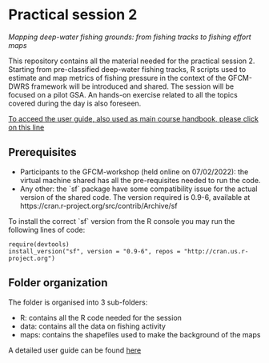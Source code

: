 # Practical session 2

<i>Mapping deep-water fishing grounds: from fishing tracks to fishing effort maps</i>

This repository contains all the material needed for the practical session 2. Starting from pre-classified deep-water fishing tracks, R scripts used to estimate and map metrics of fishing pressure in the context of the GFCM-DWRS framework will be introduced and shared. The session will be focused on a pilot GSA. An hands-on exercise related to all the topics covered during the day is also foreseen.

[To acceed the user guide, also used as main course handbook, please click on this line](https://irbimmaps.github.io/dwrs_workshop_2022/render_completo.html)

## Prerequisites

 <ul>
  <li>Participants to the GFCM-workshop (held online on 07/02/2022): the virtual machine shared has all the pre-requisites needed to run the code.</li>
  <li>Any other: the `sf` package have some compatibility issue for the actual version of the shared code. The version required is 0.9-6, available at https://cran.r-project.org/src/contrib/Archive/sf </li>
</ul> 
 To install the correct `sf` version from the R console you may run the following lines of code:
 
```
require(devtools)
install_version("sf", version = "0.9-6", repos = "http://cran.us.r-project.org")
```

## Folder organization

The folder is organised into 3 sub-folders:

 <ul>
  <li>R: contains all the R code needed for the session</li>
  <li>data: contains all the data on fishing activity </li>
  <li>maps: contains the shapefiles used to make the background of the maps </li>
</ul> 

A detailed user guide can be found [here](https://irbimmaps.github.io/dwrs_workshop_2022/render_completo.html)

